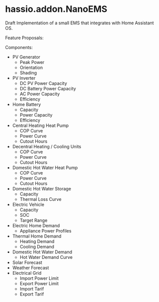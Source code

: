 # hassio.addon.NanoEMS
Draft Implementation of a small EMS that integrates with Home Assistant OS.

Feature Proposals:

Components:

- PV Generator
    - Peak Power
    - Orientation
    - Shading
- PV Inverter
    - DC PV Power Capacity
    - DC Battery Power Capacity
    - AC Power Capacity
    - Efficiency
- Home Battery
    - Capacity
    - Power Capacity
    - Efficiency
- Central Heating Heat Pump
    - COP Curve
    - Power Curve
    - Cutout Hours
- Decentral Heating / Cooling Units
    - COP Curve
    - Power Curve
    - Cutout Hours
- Domestic Hot Water Heat Pump
    - COP Curve
    - Power Curve
    - Cutout Hours
- Domestic Hot Water Storage
    - Capacity
    - Thermal Loss Curve
- Electric Vehicle
    - Capacity
    - SOC
    - Target Range
- Electric Home Demand
    - Appliance Power Profiles
- Thermal Home Demand
    - Heating Demand
    - Cooling Demand
- Domestic Hot Water Demand
    - Hot Water Demand Curve
- Solar Forecast
- Weather Forecast
- Electrical Grid
    - Import Power Limit
    - Export Power Limit
    - Import Tarif
    - Export Tarif